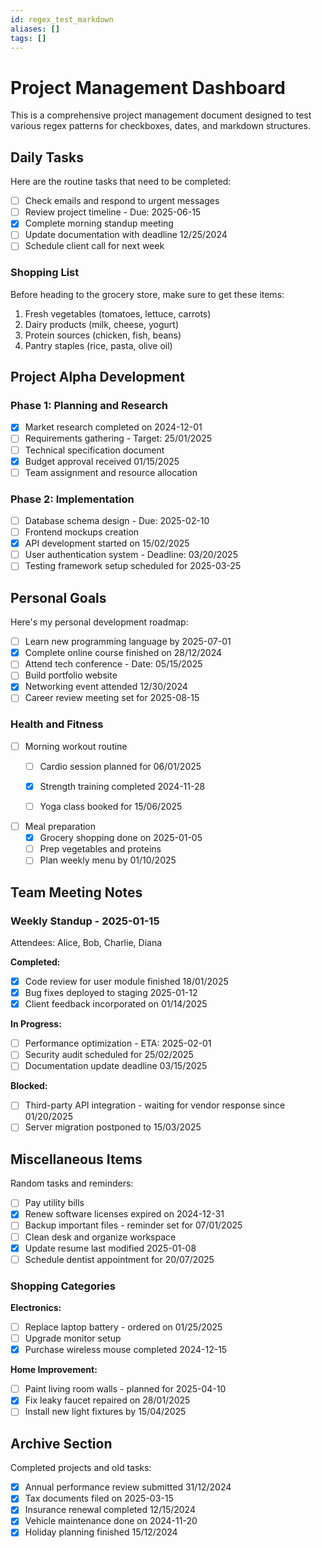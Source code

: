 ```yaml
---
id: regex_test_markdown
aliases: []
tags: []
---
```


# Project Management Dashboard

This is a comprehensive project management document designed to test various regex patterns for checkboxes, dates, and markdown structures.

## Daily Tasks

Here are the routine tasks that need to be completed:

- [ ] Check emails and respond to urgent messages
- [ ] Review project timeline - Due: 2025-06-15
- [x] Complete morning standup meeting
- [ ] Update documentation with deadline 12/25/2024
- [ ] Schedule client call for next week

### Shopping List

Before heading to the grocery store, make sure to get these items:

1. Fresh vegetables (tomatoes, lettuce, carrots)
2. Dairy products (milk, cheese, yogurt)
3. Protein sources (chicken, fish, beans)
4. Pantry staples (rice, pasta, olive oil)

## Project Alpha Development

### Phase 1: Planning and Research
- [x] Market research completed on 2024-12-01
- [ ] Requirements gathering - Target: 25/01/2025
- [ ] Technical specification document
- [x] Budget approval received 01/15/2025
- [ ] Team assignment and resource allocation

### Phase 2: Implementation
- [ ] Database schema design - Due: 2025-02-10
- [ ] Frontend mockups creation
- [x] API development started on 15/02/2025
- [ ] User authentication system - Deadline: 03/20/2025
- [ ] Testing framework setup scheduled for 2025-03-25

## Personal Goals

Here's my personal development roadmap:

- [ ] Learn new programming language by 2025-07-01
- [x] Complete online course finished on 28/12/2024
- [ ] Attend tech conference - Date: 05/15/2025
- [ ] Build portfolio website
- [x] Networking event attended 12/30/2024
- [ ] Career review meeting set for 2025-08-15

### Health and Fitness

- [ ] Morning workout routine
    - [ ] Cardio session planned for 06/01/2025
    - [x] Strength training completed 2024-11-28
    - [ ] Yoga class booked for 15/06/2025


- [ ] Meal preparation
    - [x] Grocery shopping done on 2025-01-05
    - [ ] Prep vegetables and proteins
    - [ ] Plan weekly menu by 01/10/2025

## Team Meeting Notes

### Weekly Standup - 2025-01-15

Attendees: Alice, Bob, Charlie, Diana

**Completed:**
- [x] Code review for user module finished 18/01/2025
- [x] Bug fixes deployed to staging 2025-01-12
- [x] Client feedback incorporated on 01/14/2025

**In Progress:**
- [ ] Performance optimization - ETA: 2025-02-01
- [ ] Security audit scheduled for 25/02/2025
- [ ] Documentation update deadline 03/15/2025

**Blocked:**
- [ ] Third-party API integration - waiting for vendor response since 01/20/2025
- [ ] Server migration postponed to 15/03/2025

## Miscellaneous Items

Random tasks and reminders:

- [ ] Pay utility bills
- [x] Renew software licenses expired on 2024-12-31
- [ ] Backup important files - reminder set for 07/01/2025
- [ ] Clean desk and organize workspace
- [x] Update resume last modified 2025-01-08
- [ ] Schedule dentist appointment for 20/07/2025

### Shopping Categories

**Electronics:**
- [ ] Replace laptop battery - ordered on 01/25/2025
- [ ] Upgrade monitor setup
- [x] Purchase wireless mouse completed 2024-12-15

**Home Improvement:**
- [ ] Paint living room walls - planned for 2025-04-10
- [x] Fix leaky faucet repaired on 28/01/2025
- [ ] Install new light fixtures by 15/04/2025

## Archive Section

Completed projects and old tasks:

- [x] Annual performance review submitted 31/12/2024
- [x] Tax documents filed on 2025-03-15
- [x] Insurance renewal completed 12/15/2024
- [x] Vehicle maintenance done on 2024-11-20
- [x] Holiday planning finished 15/12/2024
